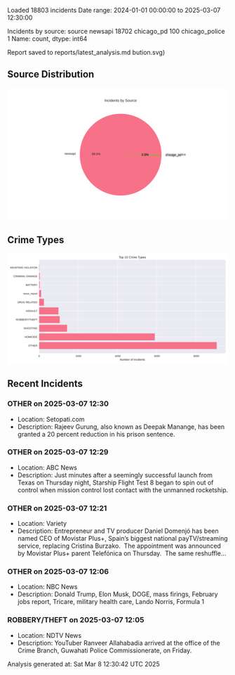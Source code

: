 
Loaded 18803 incidents
Date range: 2024-01-01 00:00:00 to 2025-03-07 12:30:00

Incidents by source:
source
newsapi           18702
chicago_pd          100
chicago_police        1
Name: count, dtype: int64

Report saved to reports/latest_analysis.md
bution.svg)

## Source Distribution
![Source Distribution](images/source_distribution.svg)

## Crime Types
![Crime Types](images/crime_types.svg)

## Recent Incidents

### OTHER on 2025-03-07 12:30
- Location: Setopati.com
- Description: Rajeev Gurung, also known as Deepak Manange, has been granted a 20 percent reduction in his prison sentence.


### OTHER on 2025-03-07 12:29
- Location: ABC News
- Description: Just minutes after a seemingly successful launch from Texas on Thursday night, Starship Flight Test 8 began to spin out of control when mission control lost contact with the unmanned rocketship.


### OTHER on 2025-03-07 12:21
- Location: Variety
- Description: Entrepreneur and TV producer Daniel Domenjó has been named CEO of Movistar Plus+, Spain’s biggest national payTV/streaming service, replacing Cristina Burzako.  The appointment was announced by Movistar Plus+ parent Telefónica on Thursday.  The same reshuffle…


### OTHER on 2025-03-07 12:06
- Location: NBC News
- Description: Donald Trump, Elon Musk, DOGE, mass firings, February jobs report, Tricare, military health care, Lando Norris, Formula 1


### ROBBERY/THEFT on 2025-03-07 12:05
- Location: NDTV News
- Description: YouTuber Ranveer Allahabadia arrived at the office of the Crime Branch, Guwahati Police Commissionerate, on Friday.

Analysis generated at: Sat Mar  8 12:30:42 UTC 2025

